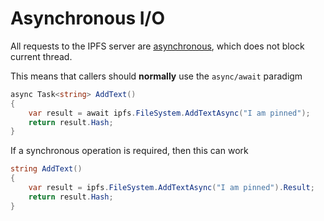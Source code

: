 ﻿# Asynchronous I/O

All requests to the IPFS server are [asynchronous](https://docs.microsoft.com/en-us/dotnet/csharp/async),
which does not block current thread.

This means that callers should **normally** use the `async/await` paradigm

```cs
async Task<string> AddText()
{
	var result = await ipfs.FileSystem.AddTextAsync("I am pinned");
	return result.Hash;
}
```

If a synchronous operation is required, then this can work

```cs
string AddText()
{
	var result = ipfs.FileSystem.AddTextAsync("I am pinned").Result;
	return result.Hash;
}
```